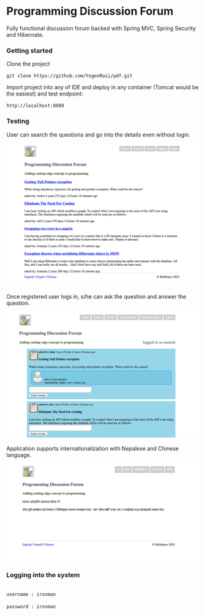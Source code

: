 # Programming Discussion Forum

Fully functional discussion forum backed with Spring MVC, Spring Security and Hibernate. 

### Getting started

Clone the project

```
git clone https://github.com/YogenRaii/pdf.git
```

Import project into any of IDE and deploy in any container (Tomcat would be the easiest) and test endpoint:

```
http://localhost:8080
```

### Testing

User can search the questions and go into the details even without login. 

![Search Page](/docs/forum.png?raw=true "Forum Page")

Once registered user logs in, s/he can ask the question and answer the question.

![Wall Page](/docs/home.png?raw=true)

Application supports internationalization with Nepalese and Chinese language.

![I18N Page](/docs/i18n.png?raw=true)

### Logging into the system
```$xslt

username : ironman

password : ironman
```